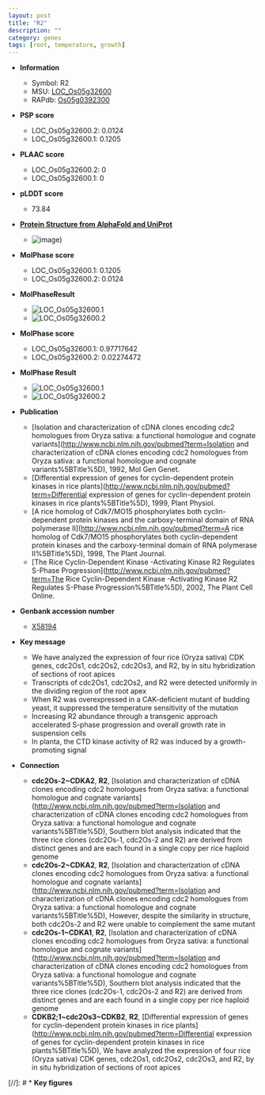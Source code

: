 ```yaml
---
layout: post
title: "R2"
description: ""
category: genes
tags: [root, temperature, growth]
---
```


* **Information**  
    + Symbol: R2  
    + MSU: [LOC_Os05g32600](http://rice.plantbiology.msu.edu/cgi-bin/ORF_infopage.cgi?orf=LOC_Os05g32600)  
    + RAPdb: [Os05g0392300](http://rapdb.dna.affrc.go.jp/viewer/gbrowse_details/irgsp1?name=Os05g0392300)  

* **PSP score**  
    + LOC_Os05g32600.2: 0.0124 
    + LOC_Os05g32600.1: 0.1205 

* **PLAAC score**  
    + LOC_Os05g32600.2: 0 
    + LOC_Os05g32600.1: 0 

* **pLDDT score**
    + 73.84

* **[Protein Structure from AlphaFold and UniProt](https://www.uniprot.org/uniprotkb/P29620/entry#structure)**
    + ![image](https://ricepsp.github.io/images/P/AF-P29620-F1.png))

* **MolPhase score**
    + LOC_Os05g32600.1: 0.1205
    + LOC_Os05g32600.2: 0.0124

* **MolPhaseResult**
    + ![LOC_Os05g32600.1](https://ricepsp.github.io/pictures/LOC_Os05g/LOC_Os05g32600.1.png)
    + ![LOC_Os05g32600.2](https://ricepsp.github.io/pictures/LOC_Os05g/LOC_Os05g32600.2.png)

* **MolPhase score**
    + LOC_Os05g32600.1: 0.97717642
    + LOC_Os05g32600.2: 0.02274472

* **MolPhase Result**
    + ![LOC_Os05g32600.1](https://304243504.github.io/Pictures/LOC_Os05g/LOC_Os05g32600.1.png)
    + ![LOC_Os05g32600.2](https://304243504.github.io/Pictures/LOC_Os05g/LOC_Os05g32600.2.png)

* **Publication**  
    + [Isolation and characterization of cDNA clones encoding cdc2 homologues from Oryza sativa: a functional homologue and cognate variants](http://www.ncbi.nlm.nih.gov/pubmed?term=Isolation and characterization of cDNA clones encoding cdc2 homologues from Oryza sativa: a functional homologue and cognate variants%5BTitle%5D), 1992, Mol Gen Genet.
    + [Differential expression of genes for cyclin-dependent protein kinases in rice plants](http://www.ncbi.nlm.nih.gov/pubmed?term=Differential expression of genes for cyclin-dependent protein kinases in rice plants%5BTitle%5D), 1999, Plant Physiol.
    + [A rice homolog of Cdk7/MO15 phosphorylates both cyclin-dependent protein kinases and the carboxy-terminal domain of RNA polymerase II](http://www.ncbi.nlm.nih.gov/pubmed?term=A rice homolog of Cdk7/MO15 phosphorylates both cyclin-dependent protein kinases and the carboxy-terminal domain of RNA polymerase II%5BTitle%5D), 1998, The Plant Journal.
    + [The Rice Cyclin-Dependent Kinase -Activating Kinase R2 Regulates S-Phase Progression](http://www.ncbi.nlm.nih.gov/pubmed?term=The Rice Cyclin-Dependent Kinase -Activating Kinase R2 Regulates S-Phase Progression%5BTitle%5D), 2002, The Plant Cell Online.

* **Genbank accession number**  
    + [X58194](http://www.ncbi.nlm.nih.gov/nuccore/X58194)

* **Key message**  
    + We have analyzed the expression of four rice (Oryza sativa) CDK genes, cdc2Os1, cdc2Os2, cdc2Os3, and R2, by in situ hybridization of sections of root apices
    + Transcripts of cdc2Os1, cdc2Os2, and R2 were detected uniformly in the dividing region of the root apex
    + When R2 was overexpressed in a CAK-deficient mutant of budding yeast, it suppressed the temperature sensitivity of the mutation
    + Increasing R2 abundance through a transgenic approach accelerated S-phase progression and overall growth rate in suspension cells
    + In planta, the CTD kinase activity of R2 was induced by a growth-promoting signal

* **Connection**  
    + __cdc2Os-2~CDKA2__, __R2__, [Isolation and characterization of cDNA clones encoding cdc2 homologues from Oryza sativa: a functional homologue and cognate variants](http://www.ncbi.nlm.nih.gov/pubmed?term=Isolation and characterization of cDNA clones encoding cdc2 homologues from Oryza sativa: a functional homologue and cognate variants%5BTitle%5D), Southern blot analysis indicated that the three rice clones (cdc2Os-1, cdc2Os-2 and R2) are derived from distinct genes and are each found in a single copy per rice haploid genome
    + __cdc2Os-2~CDKA2__, __R2__, [Isolation and characterization of cDNA clones encoding cdc2 homologues from Oryza sativa: a functional homologue and cognate variants](http://www.ncbi.nlm.nih.gov/pubmed?term=Isolation and characterization of cDNA clones encoding cdc2 homologues from Oryza sativa: a functional homologue and cognate variants%5BTitle%5D), However, despite the similarity in structure, both cdc2Os-2 and R2 were unable to complement the same mutant
    + __cdc2Os-1~CDKA1__, __R2__, [Isolation and characterization of cDNA clones encoding cdc2 homologues from Oryza sativa: a functional homologue and cognate variants](http://www.ncbi.nlm.nih.gov/pubmed?term=Isolation and characterization of cDNA clones encoding cdc2 homologues from Oryza sativa: a functional homologue and cognate variants%5BTitle%5D), Southern blot analysis indicated that the three rice clones (cdc2Os-1, cdc2Os-2 and R2) are derived from distinct genes and are each found in a single copy per rice haploid genome
    + __CDKB2;1~cdc2Os3~CDKB2__, __R2__, [Differential expression of genes for cyclin-dependent protein kinases in rice plants](http://www.ncbi.nlm.nih.gov/pubmed?term=Differential expression of genes for cyclin-dependent protein kinases in rice plants%5BTitle%5D), We have analyzed the expression of four rice (Oryza sativa) CDK genes, cdc2Os1, cdc2Os2, cdc2Os3, and R2, by in situ hybridization of sections of root apices

[//]: # * **Key figures**  


